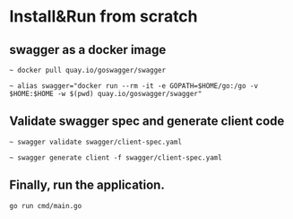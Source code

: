# Install&Run from scratch
## swagger as a docker image
``~ docker pull quay.io/goswagger/swagger``

``~ alias swagger="docker run --rm -it -e GOPATH=$HOME/go:/go -v $HOME:$HOME -w $(pwd) quay.io/goswagger/swagger"``

## Validate swagger spec and generate client code

``~ swagger validate swagger/client-spec.yaml``

``~ swagger generate client -f swagger/client-spec.yaml``

## Finally, run the application.

``go run cmd/main.go``
